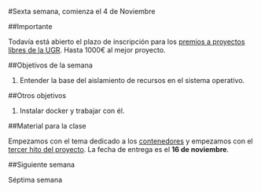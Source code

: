#Sexta semana, comienza el 4 de Noviembre

##Importante

Todavía está abierto el plazo de inscripción para los 
[premios a proyectos libres de la UGR](http://osl.ugr.es/bases-de-los-premios-a-proyectos-libres-de-la-ugr/). Hasta
1000€ al mejor proyecto. 

##Objetivos de la semana

1. Entender la base del aislamiento de recursos en el sistema operativo.


##Otros objetivos

1. Instalar docker y trabajar con él. 

##Material para la clase

Empezamos  con el tema dedicado a los
[contenedores](http://jj.github.io/IV/documentos/temas/PaaS)
y empezamos con el
[tercer hito del proyecto](https://github.com/JJ/IV/blob/master/documentos/practicas/3.PaaS.md). La
fecha de entrega es el **16 de noviembre**. 

##Siguiente semana

Séptima semana
